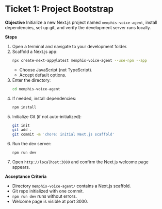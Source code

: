 # Ticket 1: Project Bootstrap

**Objective**
Initialize a new Next.js project named `memphis-voice-agent`, install dependencies, set up git, and verify the development server runs locally.

**Steps**
1. Open a terminal and navigate to your development folder.
2. Scaffold a Next.js app:
   ```bash
   npx create-next-app@latest memphis-voice-agent --use-npm --app
   ```
   - Choose JavaScript (not TypeScript).
   - Accept default options.
3. Enter the directory:
   ```bash
   cd memphis-voice-agent
   ```
4. If needed, install dependencies:
   ```bash
   npm install
   ```
5. Initialize Git (if not auto‐initialized):
   ```bash
   git init
   git add .
   git commit -m 'chore: initial Next.js scaffold'
   ```
6. Run the dev server:
   ```bash
   npm run dev
   ```
7. Open `http://localhost:3000` and confirm the Next.js welcome page appears.

**Acceptance Criteria**
- Directory `memphis-voice-agent/` contains a Next.js scaffold.
- Git repo initialized with one commit.
- `npm run dev` runs without errors.
- Welcome page is visible at port 3000.
